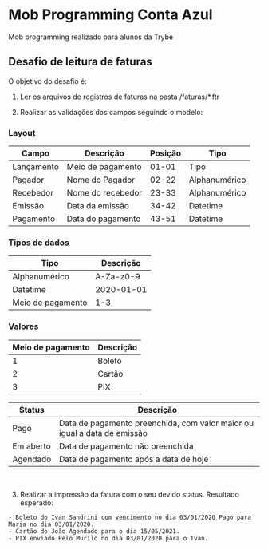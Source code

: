 # Mob Programming Conta Azul

Mob programming realizado para alunos da Trybe

## Desafio de leitura de faturas

O objetivo do desafio é:

1. Ler os arquivos de registros de faturas na pasta /faturas/*.ftr

2. Realizar as validações dos campos seguindo o modelo:

### Layout

Campo       | Descrição            | Posição | Tipo
---         | ---                  | ---     | --- 
Lançamento  | Meio de pagamento    | 01-01   | Tipo
Pagador     | Nome do Pagador      | 02-22   | Alphanumérico
Recebedor   | Nome do recebedor    | 23-33   | Alphanumérico
Emissão     | Data da emissão      | 34-42   | Datetime
Pagamento   | Data do pagamento    | 43-51   | Datetime


### Tipos de dados

Tipo|Descrição
---|---
Alphanumérico|A-Za-z0-9
Datetime|2020-01-01
Meio de pagamento|1-3

### Valores
Meio de pagamento| Descrição  
--- | --- 
1 | Boleto
2 | Cartão
3 | PIX

Status| Descrição
--- | --- 
Pago | Data de pagamento preenchida, com valor maior ou igual a data de emissão
Em aberto | Data de pagamento não preenchida
Agendado    | Data de pagamento após a data de hoje

<br>

3. Realizar a impressão da fatura com o seu devido status. Resultado esperado:

```composer log
- Boleto do Ivan Sandrini com vencimento no dia 03/01/2020 Pago para Maria no dia 03/01/2020.
- Cartão do João Agendado para o dia 15/05/2021.
- PIX enviado Pelo Murilo no dia 03/01/2020 para o Ivan.
```






